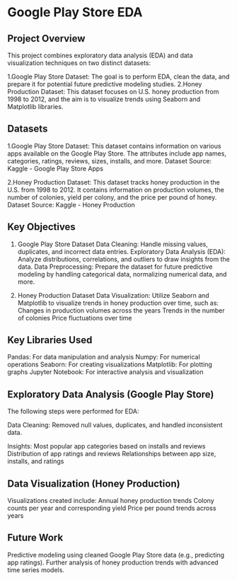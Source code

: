 # Google Play Store EDA 

## Project Overview
This project combines exploratory data analysis (EDA) and data visualization techniques on two distinct datasets:

1.Google Play Store Dataset: The goal is to perform EDA, clean the data, and prepare it for potential future predictive modeling studies.
2.Honey Production Dataset: This dataset focuses on U.S. honey production from 1998 to 2012, and the aim is to visualize trends using Seaborn and Matplotlib libraries.

## Datasets

1.Google Play Store Dataset: This dataset contains information on various apps available on the Google Play Store. The attributes include app names, categories, ratings, reviews, sizes, installs, and more.
Dataset Source: Kaggle - Google Play Store Apps

2.Honey Production Dataset: This dataset tracks honey production in the U.S. from 1998 to 2012. It contains information on production volumes, the number of colonies, yield per colony, and the price per pound of honey.
Dataset Source: Kaggle - Honey Production

## Key Objectives

1. Google Play Store Dataset
Data Cleaning: Handle missing values, duplicates, and incorrect data entries.
Exploratory Data Analysis (EDA): Analyze distributions, correlations, and outliers to draw insights from the data.
Data Preprocessing: Prepare the dataset for future predictive modeling by handling categorical data, normalizing numerical data, and more.

2. Honey Production Dataset
Data Visualization: Utilize Seaborn and Matplotlib to visualize trends in honey production over time, such as:
Changes in production volumes across the years
Trends in the number of colonies
Price fluctuations over time

## Key Libraries Used

Pandas: For data manipulation and analysis
Numpy: For numerical operations
Seaborn: For creating visualizations
Matplotlib: For plotting graphs
Jupyter Notebook: For interactive analysis and visualization

## Exploratory Data Analysis (Google Play Store)

The following steps were performed for EDA:

Data Cleaning: Removed null values, duplicates, and handled inconsistent data.

Insights:
Most popular app categories based on installs and reviews
Distribution of app ratings and reviews
Relationships between app size, installs, and ratings

## Data Visualization (Honey Production)

Visualizations created include:
Annual honey production trends
Colony counts per year and corresponding yield
Price per pound trends across years

## Future Work
Predictive modeling using cleaned Google Play Store data (e.g., predicting app ratings).
Further analysis of honey production trends with advanced time series models.
